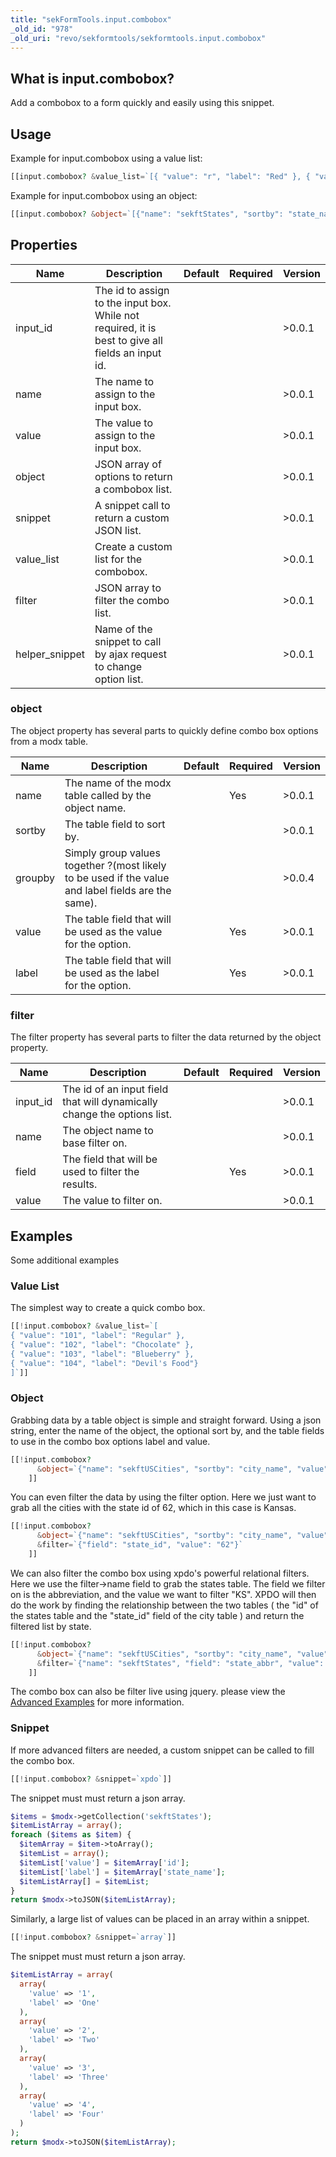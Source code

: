 ```yaml
---
title: "sekFormTools.input.combobox"
_old_id: "978"
_old_uri: "revo/sekformtools/sekformtools.input.combobox"
---
```


## What is input.combobox?

Add a combobox to a form quickly and easily using this snippet.

## Usage

Example for input.combobox using a value list:

``` php 
[[input.combobox? &value_list=`[{ "value": "r", "label": "Red" }, { "value": "b", "label": "Blue" }]`]]
```

Example for input.combobox using an object:

``` php 
[[input.combobox? &object=`[{"name": "sekftStates", "sortby": "state_name", "value": "state_abbr", "label": "state_name"}]`]]
```

## Properties

| Name | Description | Default | Required | Version |
|------|-------------|---------|----------|---------|
| input\_id | The id to assign to the input box. While not required, it is best to give all fields an input id. |  |  | >0.0.1 |
| name | The name to assign to the input box. |  |  | >0.0.1 |
| value | The value to assign to the input box. |  |  | >0.0.1 |
| object | JSON array of options to return a combobox list. |  |  | >0.0.1 |
| snippet | A snippet call to return a custom JSON list. |  |  | >0.0.1 |
| value\_list | Create a custom list for the combobox. |  |  | >0.0.1 |
| filter | JSON array to filter the combo list. |  |  | >0.0.1 |
| helper\_snippet | Name of the snippet to call by ajax request to change option list. |  |  | >0.0.1 |

### object

The object property has several parts to quickly define combo box options from a modx table.

| Name | Description | Default | Required | Version |
|------|-------------|---------|----------|---------|
| name | The name of the modx table called by the object name. |  | Yes | >0.0.1 |
| sortby | The table field to sort by. |  |  | >0.0.1 |
| groupby | Simply group values together ?(most likely to be used if the value and label fields are the same). |  |  | >0.0.4 |
| value | The table field that will be used as the value for the option. |  | Yes | >0.0.1 |
| label | The table field that will be used as the label for the option. |  | Yes | >0.0.1 |

### filter

The filter property has several parts to filter the data returned by the object property.

| Name | Description | Default | Required | Version |
|------|-------------|---------|----------|---------|
| input\_id | The id of an input field that will dynamically change the options list. |  |  | >0.0.1 |
| name | The object name to base filter on. |  |  | >0.0.1 |
| field | The field that will be used to filter the results. |  | Yes | >0.0.1 |
| value | The value to filter on. |  |  | >0.0.1 |

## Examples

Some additional examples

### Value List

The simplest way to create a quick combo box.

``` php 
[[!input.combobox? &value_list=`[
{ "value": "101", "label": "Regular" },
{ "value": "102", "label": "Chocolate" },
{ "value": "103", "label": "Blueberry" },
{ "value": "104", "label": "Devil's Food"}
]`]]
```

### Object

Grabbing data by a table object is simple and straight forward. Using a json string, enter the name of the object, the optional sort by, and the table fields to use in the combo box options label and value.

``` php 
[[!input.combobox?
      &object=`{"name": "sekftUSCities", "sortby": "city_name", "value": "city_name", "label": "city_name"}`
    ]]
```

You can even filter the data by using the filter option. Here we just want to grab all the cities with the state id of 62, which in this case is Kansas.

``` php 
[[!input.combobox?
      &object=`{"name": "sekftUSCities", "sortby": "city_name", "value": "city_name", "label": "city_name"}`
      &filter=`{"field": "state_id", "value": "62"}`
    ]]
```

We can also filter the combo box using xpdo's powerful relational filters. Here we use the filter->name field to grab the states table. The field we filter on is the abbreviation, and the value we want to filter "KS". XPDO will then do the work by finding the relationship between the two tables ( the "id" of the states table and the "state\_id" field of the city table ) and return the filtered list by state.

``` php 
[[!input.combobox?
      &object=`{"name": "sekftUSCities", "sortby": "city_name", "value": "city_name", "label": "city_name"}`
      &filter=`{"name": "sekftStates", "field": "state_abbr", "value": "KS"}`
    ]]
```

The combo box can also be filter live using jquery. please view the [Advanced Examples](/extras/revo/sekformtools/sekformtools-advanced-examples "sekFormTools Advanced Examples") for more information.

### Snippet

If more advanced filters are needed, a custom snippet can be called to fill the combo box.

``` php 
[[!input.combobox? &snippet=`xpdo`]]
```

The snippet must must return a json array.

``` php 
$items = $modx->getCollection('sekftStates');
$itemListArray = array();
foreach ($items as $item) {
  $itemArray = $item->toArray();
  $itemList = array();
  $itemList['value'] = $itemArray['id'];
  $itemList['label'] = $itemArray['state_name'];
  $itemListArray[] = $itemList;
}
return $modx->toJSON($itemListArray);
```

Similarly, a large list of values can be placed in an array within a snippet.

``` php 
[[!input.combobox? &snippet=`array`]]
```

The snippet must must return a json array.

``` php 
$itemListArray = array(
  array(
    'value' => '1',
    'label' => 'One'
  ),
  array(
    'value' => '2',
    'label' => 'Two'
  ),
  array(
    'value' => '3',
    'label' => 'Three'
  ),
  array(
    'value' => '4',
    'label' => 'Four'
  )
);
return $modx->toJSON($itemListArray);
```